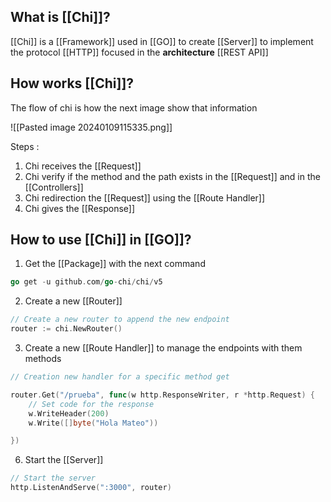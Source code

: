 ## What is [[Chi]]?

[[Chi]] is a [[Framework]] used in [[GO]] to create [[Server]] to implement the protocol [[HTTP]] focused in the **architecture** [[REST API]]

## How works [[Chi]]?

The flow of chi is how the next image show that information

![[Pasted image 20240109115335.png]]

Steps :
1. Chi receives the [[Request]]
2. Chi verify if the method and the path exists in the [[Request]] and in the [[Controllers]]
3. Chi redirection  the [[Request]] using the [[Route Handler]]
4. Chi gives the [[Response]]
## How to use [[Chi]] in [[GO]]?

1. Get the [[Package]] with the next command

```go
go get -u github.com/go-chi/chi/v5
```

2.  Create a new [[Router]]
 ```go
// Create a new router to append the new endpoint
router := chi.NewRouter()
```

3. Create a new [[Route Handler]] to manage the endpoints with them methods
```go
// Creation new handler for a specific method get

router.Get("/prueba", func(w http.ResponseWriter, r *http.Request) {
	// Set code for the response
	w.WriteHeader(200)
	w.Write([]byte("Hola Mateo"))

})
```

6. Start the [[Server]]

```go
// Start the server
http.ListenAndServe(":3000", router)
```
